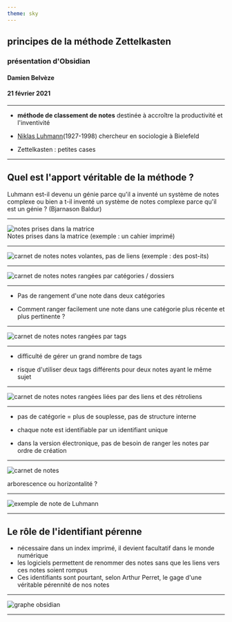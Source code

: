 ```yaml
---
theme: sky
---
```


## principes de la méthode Zettelkasten
### présentation d'Obsidian
#### Damien Belvèze
#### 21 février 2021

---

- **méthode de classement de notes** destinée à accroître la productivité et l'inventivité

- [Niklas Luhmann](https://en.wikipedia.org/wiki/Niklas_Luhmann)(1927-1998) chercheur en sociologie à Bielefeld

- Zettelkasten : petites cases


---
## Quel est l'apport véritable de la méthode ?


Luhmann est-il devenu un génie parce qu'il a inventé un système de notes complexe ou bien a t-il inventé un système de notes complexe parce qu'il est un génie ? (Bjarnason Baldur)

---

 ![notes prises dans la matrice](images/zettelkasten1B.png)       
Notes prises dans la matrice (exemple : un cahier imprimé) 

---

![carnet de notes](images/zettelkasten2B.png)
notes volantes, pas de liens (exemple : des post-its)

---

![carnet de notes](images/zettelkasten3B.png)
notes rangées par catégories / dossiers 

---

- Pas de rangement d'une note dans deux catégories 

- Comment ranger facilement une note dans une catégorie plus récente et plus pertinente ? <!-- element class="fragment" data-fragment-index="1" -->

---

![carnet de notes](images/zettelkasten4B.png)
notes rangées par tags 

---

- difficulté de gérer un grand nombre de tags

- risque d'utiliser deux tags différents pour deux notes ayant le même sujet

---

 ![carnet de notes](images/zettelkasten5B.png)
notes rangées liées par des liens et des rétroliens

---

- pas de catégorie = plus de souplesse, pas de structure interne

- chaque note est identifiable par un identifiant unique

- dans la version électronique, pas de besoin de ranger les notes par ordre de création

---

 
![carnet de notes](images/zettelkasten7.jpg)

arborescence ou horizontalité ?

---

![exemple de note de Luhmann](images/zettelkasten8B.png)

--- 

## Le rôle de l'identifiant pérenne

- nécessaire dans un index imprimé, il devient facultatif dans le monde numérique
- les logiciels permettent de renommer des notes sans que les liens vers ces notes soient rompus
- Ces identifiants sont pourtant, selon Arthur Perret, le gage d'une véritable pérennité de nos notes
	
---

![graphe obsidian](images/graphe_obsidian2.png)

---
